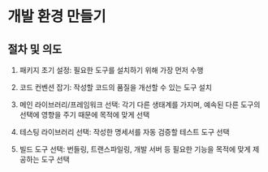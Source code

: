 # 개발 환경 만들기
## 절차 및 의도

1. 패키지 초기 설정: 필요한 도구를 설치하기 위해 가장 먼저 수행

2. 코드 컨벤션 잡기: 작성할 코드의 품질을 개선할 수 있는 도구 설치

3. 메인 라이브러리/프레임워크 선택: 각기 다른 생태계를 가지며, 예속된 다른 도구의 선택에 영향을 주기 때문에 목적에 맞게 선택

4. 테스팅 라이브러리 선택: 작성한 명세서를 자동 검증할 테스트 도구 선택

5. 빌드 도구 선택: 번들링, 트랜스파일링, 개발 서버 등 필요한 기능을 목적에 맞게 제공하는 도구 선택